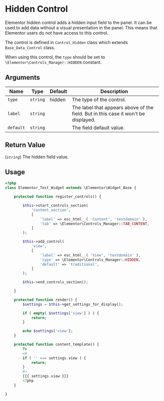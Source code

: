# Hidden Control

<Badge type="tip" vertical="top" text="Elementor Core" /> <Badge type="warning" vertical="top" text="Basic" />

Elementor hidden control adds a hidden input field to the panel. It can be used to add data without a visual presentation in the panel. This means that Elementor users do not have access to this control.

The control is defined in `Control_Hidden` class which extends `Base_Data_Control` class.

When using this control, the `type` should be set to `\Elementor\Controls_Manager::HIDDEN` constant.

## Arguments

<table>
	<thead>
		<tr>
			<th>Name</th>
			<th>Type</th>
			<th>Default</th>
			<th>Description</th>
		</tr>
	</thead>
	<tbody>
		<tr>
			<td><code>type</code></td>
			<td><code>string</code></td>
			<td>hidden</td>
			<td>The type of the control.</td>
		</tr>
		<tr>
			<td><code>label</code></td>
			<td><code>string</code></td>
			<td></td>
			<td>The label that appears above of the field. But in this case it won't be displayed.</td>
		</tr>
		<tr>
			<td><code>default</code></td>
			<td><code>string</code></td>
			<td></td>
			<td>The field default value.</td>
		</tr>
	</tbody>
</table>

## Return Value

(_`string`_) The hidden field value.

## Usage

```php {14-21,29,34}
<?php
class Elementor_Test_Widget extends \Elementor\Widget_Base {

	protected function register_controls() {

		$this->start_controls_section(
			'content_section',
			[
				'label' => esc_html__( 'Content', 'textdomain' ),
				'tab' => \Elementor\Controls_Manager::TAB_CONTENT,
			]
		);

		$this->add_control(
			'view',
			[
				'label' => esc_html__( 'View', 'textdomain' ),
				'type' => \Elementor\Controls_Manager::HIDDEN,
				'default' => 'traditional',
			]
		);

		$this->end_controls_section();

	}

	protected function render() {
		$settings = $this->get_settings_for_display();

		if ( empty( $settings['view'] ) ) {
			return;
		}

		echo $settings['view'];
	}

	protected function content_template() {
		?>
		<#
		if ( '' === settings.view ) {
			return;
		}
		#>
		{{{ settings.view }}}
		<?php
	}

}
```
